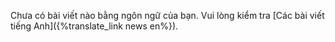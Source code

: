 Chưa có bài viết nào bằng ngôn ngữ của bạn. Vui lòng kiểm tra [Các bài viết tiếng Anh]({%translate_link news en%}).
